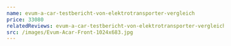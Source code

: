 ```yaml
---
name: evum-a-car-testbericht-von-elektrotransporter-vergleich
price: 33080
relatedReviews: evum-a-car-testbericht-von-elektrotransporter-vergleich
src: /images/Evum-Acar-Front-1024x683.jpg
---
```

